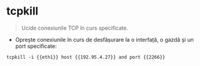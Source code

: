 # tcpkill

> Ucide conexiunile TCP în curs specificate.

- Oprește conexiunile în curs de desfășurare la o interfață, o gazdă și un port specificate:

`tcpkill -i {{eth1}} host {{192.95.4.27}} and port {{2266}}`
